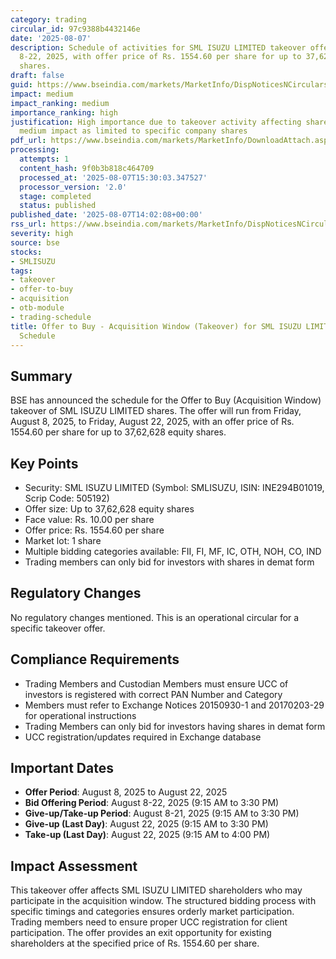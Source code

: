 ```yaml
---
category: trading
circular_id: 97c9388b4432146e
date: '2025-08-07'
description: Schedule of activities for SML ISUZU LIMITED takeover offer from August
  8-22, 2025, with offer price of Rs. 1554.60 per share for up to 37,62,628 equity
  shares.
draft: false
guid: https://www.bseindia.com/markets/MarketInfo/DispNoticesNCirculars.aspx?Noticeid={7F2EB5A3-7718-4FBC-9DBD-C752A4451E7F}&noticeno=20250807-66&dt=08/07/2025&icount=66&totcount=68&flag=0
impact: medium
impact_ranking: medium
importance_ranking: high
justification: High importance due to takeover activity affecting shareholder interests;
  medium impact as limited to specific company shares
pdf_url: https://www.bseindia.com/markets/MarketInfo/DownloadAttach.aspx?id=20250807-66&attachedId=
processing:
  attempts: 1
  content_hash: 9f0b3b818c464709
  processed_at: '2025-08-07T15:30:03.347527'
  processor_version: '2.0'
  stage: completed
  status: published
published_date: '2025-08-07T14:02:08+00:00'
rss_url: https://www.bseindia.com/markets/MarketInfo/DispNoticesNCirculars.aspx?Noticeid={7F2EB5A3-7718-4FBC-9DBD-C752A4451E7F}&noticeno=20250807-66&dt=08/07/2025&icount=66&totcount=68&flag=0
severity: high
source: bse
stocks:
- SMLISUZU
tags:
- takeover
- offer-to-buy
- acquisition
- otb-module
- trading-schedule
title: Offer to Buy - Acquisition Window (Takeover) for SML ISUZU LIMITED - Live Activities
  Schedule
---
```


## Summary

BSE has announced the schedule for the Offer to Buy (Acquisition Window) takeover of SML ISUZU LIMITED shares. The offer will run from Friday, August 8, 2025, to Friday, August 22, 2025, with an offer price of Rs. 1554.60 per share for up to 37,62,628 equity shares.

## Key Points

- Security: SML ISUZU LIMITED (Symbol: SMLISUZU, ISIN: INE294B01019, Scrip Code: 505192)
- Offer size: Up to 37,62,628 equity shares
- Face value: Rs. 10.00 per share
- Offer price: Rs. 1554.60 per share
- Market lot: 1 share
- Multiple bidding categories available: FII, FI, MF, IC, OTH, NOH, CO, IND
- Trading members can only bid for investors with shares in demat form

## Regulatory Changes

No regulatory changes mentioned. This is an operational circular for a specific takeover offer.

## Compliance Requirements

- Trading Members and Custodian Members must ensure UCC of investors is registered with correct PAN Number and Category
- Members must refer to Exchange Notices 20150930-1 and 20170203-29 for operational instructions
- Trading Members can only bid for investors having shares in demat form
- UCC registration/updates required in Exchange database

## Important Dates

- **Offer Period**: August 8, 2025 to August 22, 2025
- **Bid Offering Period**: August 8-22, 2025 (9:15 AM to 3:30 PM)
- **Give-up/Take-up Period**: August 8-21, 2025 (9:15 AM to 3:30 PM)
- **Give-up (Last Day)**: August 22, 2025 (9:15 AM to 3:30 PM)
- **Take-up (Last Day)**: August 22, 2025 (9:15 AM to 4:00 PM)

## Impact Assessment

This takeover offer affects SML ISUZU LIMITED shareholders who may participate in the acquisition window. The structured bidding process with specific timings and categories ensures orderly market participation. Trading members need to ensure proper UCC registration for client participation. The offer provides an exit opportunity for existing shareholders at the specified price of Rs. 1554.60 per share.